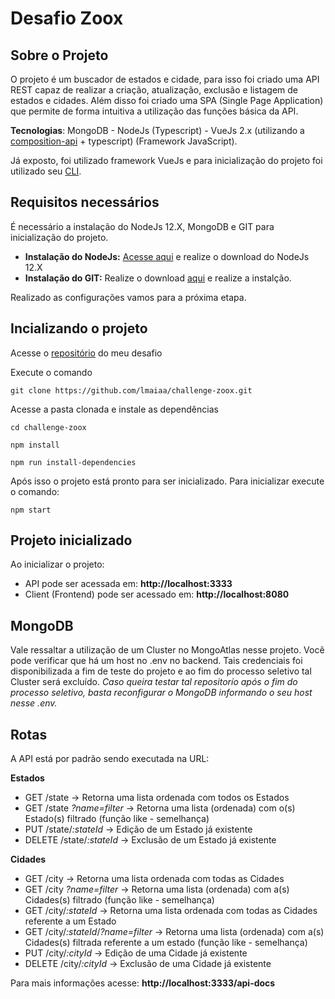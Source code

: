 # Desafio Zoox

## Sobre o Projeto

O projeto é um buscador de estados e cidade, para isso foi criado uma API REST capaz de realizar a criação, atualização, exclusão e listagem de estados e cidades. Além disso foi criado uma SPA (Single Page Application) que permite de forma intuitiva a utilização das funções básica da API.

**Tecnologias**: MongoDB - NodeJs (Typescript) - VueJs 2.x (utilizando a [composition-api](https://composition-api.vuejs.org/) + typescript) (Framework JavaScript).

Já exposto, foi utilizado framework VueJs e para inicialização do projeto foi utilizado seu [CLI](https://cli.vuejs.org/).

## Requisitos necessários

É necessário a instalação do NodeJs 12.X, MongoDB e GIT para inicialização do projeto.

- **Instalação do NodeJs:** [Acesse aqui](https://nodejs.org/en/download/) e realize o download do NodeJs 12.X
- **Instalação do GIT:** Realize o download [aqui](https://git-scm.com/downloads) e realize a instalção.

Realizado as configurações vamos para a próxima etapa.

## Incializando o projeto

Acesse o [repositório](https://github.com/lmaiaa/challenge-zoox) do meu desafio

Execute o comando

```
git clone https://github.com/lmaiaa/challenge-zoox.git
```

Acesse a pasta clonada e instale as dependências

```
cd challenge-zoox

npm install

npm run install-dependencies
```

Após isso o projeto está pronto para ser inicializado.
Para inicializar execute o comando:

```
npm start
```

## Projeto inicializado

Ao inicializar o projeto:

- API pode ser acessada em: **http://localhost:3333**
- Client (Frontend) pode ser acessado em: **http://localhost:8080**


## MongoDB

Vale ressaltar a utilização de um Cluster no MongoAtlas nesse projeto. Você pode verificar que há um host no .env no backend. Tais credenciais foi disponibilizada a fim de teste do projeto e ao fim do processo seletivo tal Cluster será excluído.
*Caso queira testar tal repositorío após o fim do processo seletivo, basta reconfigurar o MongoDB informando o seu host nesse .env.* 

## Rotas

A API está por padrão sendo executada na URL:

**Estados**

- GET /state -> Retorna uma lista ordenada com todos os Estados
- GET /state _?name=filter_ -> Retorna uma lista (ordenada) com o(s) Estado(s) filtrado (função like - semelhança)
- PUT /state/_:stateId_ -> Edição de um Estado já existente
- DELETE /state/_:stateId_ -> Exclusão de um Estado já existente

**Cidades**

- GET /city -> Retorna uma lista ordenada com todas as Cidades
- GET /city _?name=filter_ -> Retorna uma lista (ordenada) com a(s) Cidades(s) filtrado (função like - semelhança)
- GET /city/_:stateId_ -> Retorna uma lista ordenada com todas as Cidades referente a um Estado
- GET /city/_:stateId_/_?name=filter_ -> Retorna uma lista (ordenada) com a(s) Cidades(s) filtrada referente a um estado (função like - semelhança)
- PUT /city/_:cityId_ -> Edição de uma Cidade já existente
- DELETE /city/_:cityId_ -> Exclusão de uma Cidade já existente

Para mais informações acesse: **http://localhost:3333/api-docs**

